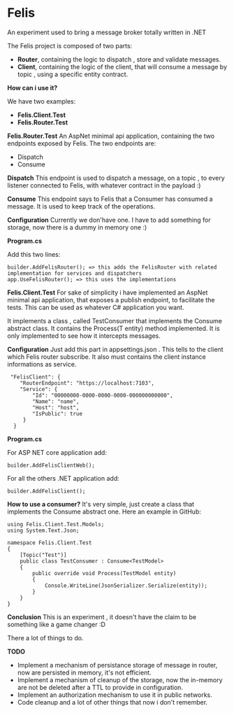 # Felis
An experiment used to bring a message broker totally written in .NET 

The Felis project is composed of two parts:

- **Router**, containing the logic to dispatch , store and validate messages.
- **Client**, containing the logic of the client, that will consume a message by topic , using a specific entity contract.

**How can i use it?**

We have two examples:

- **Felis.Client.Test**
- **Felis.Router.Test**

**Felis.Router.Test**
An AspNet minimal api application, containing the two endpoints exposed by Felis.
The two endpoints are:

- Dispatch
- Consume

**Dispatch**
This endpoint is used to dispatch a message, on a topic , to every listener connected to Felis, with whatever contract in the payload :)

**Consume**
This endpoint says to Felis that a Consumer has consumed a message. It is used to keep track of the operations.

**Configuration**
Currently we don'have one. I have to add something for storage, now there is a dummy in memory one :)

**Program.cs**

Add this two lines:

```
builder.AddFelisRouter(); => this adds the FelisRouter with related implementation for services and dispatchers
app.UseFelisRouter(); => this uses the implementations
```

**Felis.Client.Test**
For sake of simplicity i have implemented an AspNet minimal api application, that exposes a publish endpoint, to facilitate the tests.
This can be used as whatever C# application you want.

It implements a class , called TestConsumer that implements the Consume<T> abstract class. It contains the Process(T entity) method implemented. It is only implemented to see how it intercepts messages.

**Configuration**
Just add this part in appsettings.json . This tells to the client which Felis router subscribe. It also must contains the client instance informations as service.
```
 "FelisClient": {
    "RouterEndpoint": "https://localhost:7103",
    "Service": {
      	"Id": "00000000-0000-0000-0000-000000000000",
      	"Name": "name",
      	"Host": "host",
      	"IsPublic": true
     }
  }
```

**Program.cs**

For ASP NET core application add:
```
builder.AddFelisClientWeb();
```
For all the others .NET application add:
```
builder.AddFelisClient();
```

**How to use a consumer?**
It's very simple, just create a class that implements the Consume<T> abstract one.
Here an example in GitHub:

```
using Felis.Client.Test.Models;
using System.Text.Json;

namespace Felis.Client.Test
{
	[Topic("Test")]
	public class TestConsumer : Consume<TestModel>
	{
		public override void Process(TestModel entity)
		{
			Console.WriteLine(JsonSerializer.Serialize(entity));
		}
	}
}
```

**Conclusion**
This is an experiment , it doesn't have the claim to be something like a game changer :D 

There a lot of things to do.

**TODO**

- Implement a mechanism of persistance storage of message in router, now are persisted in memory, it's not efficient.
- Implement a mechanism of cleanup of the storage, now the in-memory are not be deleted after a TTL to provide in configuration.
- Implement an authorization mechanism to use it in public networks.
- Code cleanup and a lot of other things that now i don't remember. 

  

